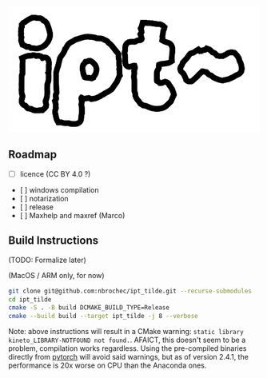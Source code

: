 ![](/media/logo.png)

## Roadmap

- [ ] licence (CC BY 4.0 ?)
- [ ] windows compilation
- [ ] notarization
- [ ] release
- [ ] Maxhelp and maxref (Marco)

## Build Instructions
(TODO: Formalize later)

(MacOS / ARM only, for now)
```bash
git clone git@github.com:nbrochec/ipt_tilde.git --recurse-submodules
cd ipt_tilde
cmake -S . -B build DCMAKE_BUILD_TYPE=Release
cmake --build build --target ipt_tilde -j 8 --verbose
```

Note: above instructions will result in a CMake warning: `static library kineto_LIBRARY-NOTFOUND not found.`. AFAICT, this doesn't seem to be a problem, compilation works regardless. Using the pre-compiled binaries directly from [pytorch](https://pytorch.org/) will avoid said warnings, but as of version 2.4.1, the performance is 20x worse on CPU than the Anaconda ones.  
